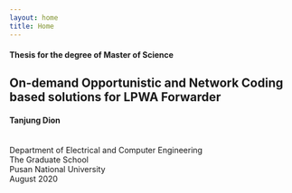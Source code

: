 ```yaml
---
layout: home
title: Home
---
```


<div>
<h4>Thesis for the degree of Master of Science</h4>

<h2> On-demand Opportunistic and Network Coding based solutions for LPWA Forwarder </h2>

<h4>Tanjung Dion</h4>
<br/>
Department of Electrical and Computer Engineering
<br/>
The Graduate School
<br/>
Pusan National University
<br/>
August 2020
</div>
